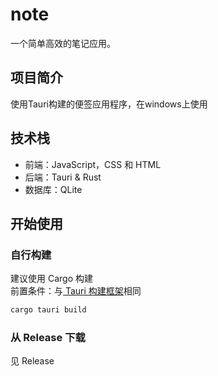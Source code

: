 # note

一个简单高效的笔记应用。

## 项目简介

使用Tauri构建的便签应用程序，在windows上使用

## 技术栈

- 前端：JavaScript，CSS 和 HTML
- 后端：Tauri & Rust
- 数据库：QLite

## 开始使用
### 自行构建
建议使用 Cargo 构建<br>
前置条件：与[ Tauri 构建框架](https://v2.tauri.app/zh-cn/start/prerequisites/)相同

```bash
cargo tauri build
```
### 从 Release 下载
见 Release
